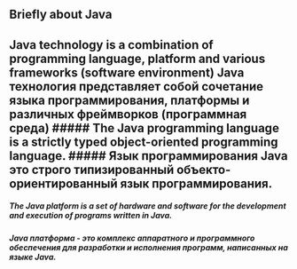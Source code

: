 <h2/>Briefly about Java<h2>
Java technology is a combination of programming language, platform and various frameworks (software environment)
Java технология представляет собой сочетание языка программирования, платформы и различных фреймворков (программная среда)
##### The Java programming language is a strictly typed object-oriented programming language.
##### Язык программирования Java это строго типизированный объекто-ориентированный язык программирования.

##### The Java platform is a set of hardware and software for the development and execution of programs written in Java.
##### Java платформа - это комплекс аппаратного и программного обеспечения для разработки и исполнения программ, написанных на языке Java.

